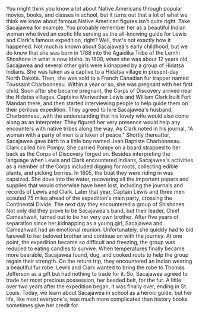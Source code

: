 
You might think you know a lot
about Native Americans through popular movies,
books,
and classes in school,
but it turns out that a lot of what we think we know
about famous Native American figures
isn&#39;t quite right.
Take Sacajawea for example.
You probably remember her
as a beautiful Indian woman who lived an exotic life
serving as the all-knowing guide
for Lewis and Clark&#39;s famous expedition, right?
Well, that&#39;s not exactly how it happened.
Not much is known about Sacajawea&#39;s early childhood,
but we do know that she was born in 1788
into the Agaidika Tribe
of the Lemhi Shoshone in what is now Idaho.
In 1800, when she was about 12 years old,
Sacajawea and several other girls
were kidnapped by a group of Hidatsa Indians.
She was taken as a captive to a Hidatsa village
in present-day North Dakota.
Then, she was sold to a French Canadian fur trapper
named Toussaint Charbonneau.
Within a year or so,
she was pregnant with her first child.
Soon after she became pregnant,
the Corps of Discovery arrived near the Hidatsa villages.
Captains Meriwether Lewis and William Clark
built Fort Mandan there,
and then started interviewing people
to help guide them on their perilous expedition.
They agreed to hire Sacajawea&#39;s husband, Charbonneau,
with the understanding that his lovely wife
would also come along as an interpreter.
They figured her very presence would help
any encounters with native tribes along the way.
As Clark noted in his journal,
&quot;A woman with a party of men
is a token of peace.&quot;
Shortly thereafter, Sacajawea gave birth
to a little boy named Jean Baptiste Charbonneau.
Clark called him Pompy.
She carried Pompy on a board strapped to her back
as the Corps of Discovery forged on.
Besides interpreting the language
when Lewis and Clark encountered Indians,
Sacajawea&#39;s activities as a member of the Corps
included digging for roots,
collecting edible plants,
and picking berries.
In 1805, the boat they were riding in was capsized.
She dove into the water,
recovering all the important papers and supplies
that would otherwise have been lost,
including the journals and records of Lewis and Clark.
Later that year, Captain Lewis and three men
scouted 75 miles ahead of the expedition&#39;s main party,
crossing the Continental Divide.
The next day they encountered a group of Shishones.
Not only did they prove to be Sacajawea&#39;s band,
but their leader, Chief Cameahwait,
turned out to be her very own brother.
After five years of separation
since her kidnapping as a young girl,
Sacajawea and Cameahwait had an emotional reunion.
Unfortunately, she quickly had to bid farewell
to her beloved brother
and continue on with the journey.
At one point, the expedition became so difficult and freezing,
the group was reduced to eating candles to survive.
When temperatures finally became more bearable,
Sacajawea found, dug, and cooked roots
to help the group regain their strength.
On the return trip,
they encountered an Indian wearing a beautiful fur robe.
Lewis and Clark wanted to bring the robe
to Thomas Jefferson as a gift
but had nothing to trade for it.
So, Sacajawea agreed to trade
her most precious possession, her beaded belt,
for the fur.
A little over two years after the expedition began,
it was finally over,
ending in St. Louis.
Today, we learn about Sacajawea in school
as a heroic guide,
but her life, like most everyone&#39;s,
was much more complicated
than history books sometimes give her credit for.
